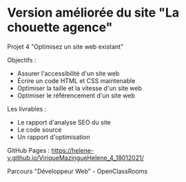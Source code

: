 # Version améliorée du site "La chouette agence"

Projet 4 "Optimisez un site web existant"

Objectifs :
- Assurer l'accessibilité d'un site web
- Écrire un code HTML et CSS maintenable
- Optimiser la taille et la vitesse d'un site web
- Optimiser le référencement d'un site web

Les livrables :
- Le rapport d'analyse SEO du site
- Le code source
- Un rapport d'optimisation

GitHub Pages : https://helene-v.github.io/ViriqueMazingueHelene_4_18012021/

Parcours "Développeur Web" - OpenClassRooms
